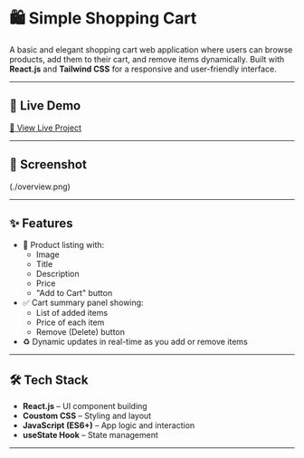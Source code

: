 # 🛍️ Simple Shopping Cart

A basic and elegant shopping cart web application where users can browse products, add them to their cart, and remove items dynamically. Built with **React.js** and **Tailwind CSS** for a responsive and user-friendly interface.

---

## 🚀 Live Demo

[🔗 View Live Project](#) <!-- Replace with your deployed site link -->

---

## 📸 Screenshot

(./overview.png)

---

## ✨ Features

- 🛒 Product listing with:
  - Image
  - Title
  - Description
  - Price
  - "Add to Cart" button
- ✅ Cart summary panel showing:
  - List of added items
  - Price of each item
  - Remove (Delete) button
- ♻️ Dynamic updates in real-time as you add or remove items

---

## 🛠️ Tech Stack

- **React.js** – UI component building
- **Coustom CSS** – Styling and layout
- **JavaScript (ES6+)** – App logic and interaction
- **useState Hook** – State management

---
